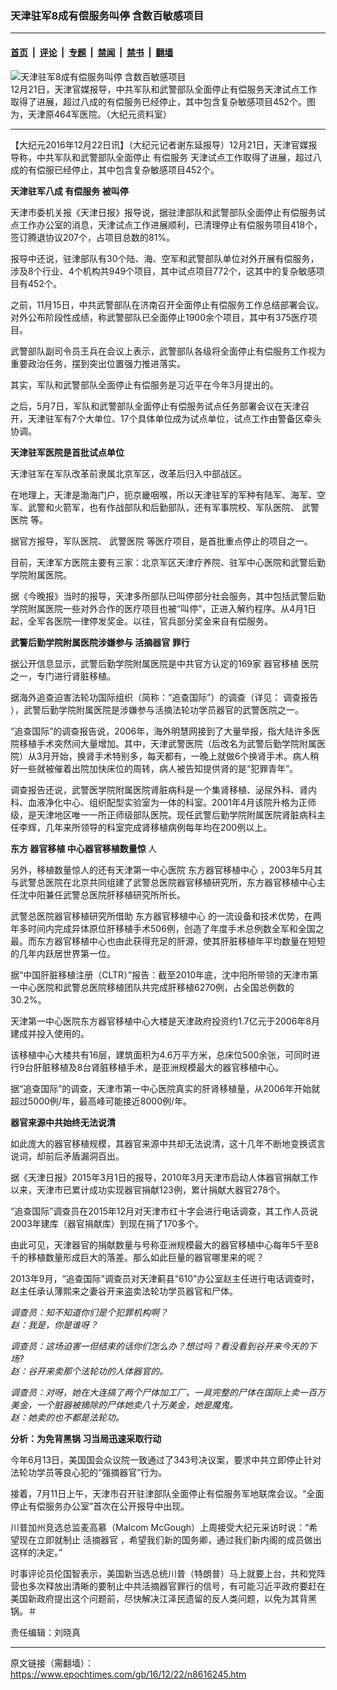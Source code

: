 ### 天津驻军8成有偿服务叫停 含数百敏感项目

---

#### [首页](../../../..?n8616245) &nbsp;|&nbsp; [评论](../../../../../epoch-comment?n8616245) &nbsp;|&nbsp; [专题](../../../../../epoch-special?n8616245) &nbsp;|&nbsp; [禁闻](../../../../../epoch-news?n8616245) &nbsp;|&nbsp; [禁书](../../../../../books?n8616245) &nbsp;|&nbsp; [翻墙](https://github.com/gfw-breaker/nogfw/blob/master/README.md?n8616245)


<div><img alt="天津驻军8成有偿服务叫停 含数百敏感项目" class="attachment-djy_600_400 size-djy_600_400 wp-post-image" src="https://i.epochtimes.com/assets/uploads/2016/12/CFP400493134-600x400.jpg"/>
<div class="caption">
 12月21日，天津官媒报导，中共军队和武警部队全面停止有偿服务天津试点工作取得了进展，超过八成的有偿服务已经停止，其中包含复杂敏感项目452个。图为，天津原464军医院。（大纪元资料室）
</div></div><hr/><div class="post_content" id="artbody" itemprop="articleBody">
 <!-- article content begin -->
 <p>
  【大纪元2016年12月22日讯】（大纪元记者谢东延报导）12月21日，天津官媒报导称，中共军队和武警部队全面停止
  <ok href="https://www.epochtimes.com/gb/tag/%E6%9C%89%E5%81%BF%E6%9C%8D%E5%8A%A1.html">
   有偿服务
  </ok>
  天津试点工作取得了进展，超过八成的有偿服已经停止，其中包含复杂敏感项目452个。
 </p>
 <p>
  <strong>
   天津驻军八成
   <ok href="https://www.epochtimes.com/gb/tag/%E6%9C%89%E5%81%BF%E6%9C%8D%E5%8A%A1.html">
    有偿服务
   </ok>
   被叫停
  </strong>
 </p>
 <p>
  天津市委机关报《天津日报》报导说，据驻津部队和武警部队全面停止有偿服务试点工作办公室的消息，天津试点工作进展顺利，已清理停止有偿服务项目418个，签订腾退协议207个，占项目总数的81%。
 </p>
 <p>
  报导中还说，驻津部队有30个陆、海、空军和武警部队单位对外开展有偿服务，涉及8个行业、4个机构共949个项目，其中试点项目772个，这其中的复杂敏感项目有452个。
 </p>
 <p>
  之前，11月15日，中共武警部队在济南召开全面停止有偿服务工作总结部署会议。对外公布阶段性成绩，称武警部队已全面停止1900余个项目，其中有375医疗项目。
 </p>
 <p>
  武警部队副司令员王兵在会议上表示，武警部队各级将全面停止有偿服务工作视为重要政治任务，摆到突出位置强力推进落实。
 </p>
 <p>
  其实，军队和武警部队全面停止有偿服务是习近平在今年3月提出的。
 </p>
 <p>
  之后，5月7日，军队和武警部队全面停止有偿服务试点任务部署会议在天津召开，天津驻军有7个大单位、17个具体单位成为试点单位，试点工作由警备区牵头协调。
 </p>
 <p>
  <strong>
   天津驻军医院是首批试点单位
  </strong>
 </p>
 <p>
  天津驻军在军队改革前隶属北京军区，改革后归入中部战区。
 </p>
 <p>
  在地理上，天津是渤海门户，扼京畿咽喉，所以天津驻军的军种有陆军、海军、空军、武警和火箭军，也有作战部队和后勤部队，还有军事院校、军队医院、
  <ok href="https://www.epochtimes.com/gb/tag/%E6%AD%A6%E8%AD%A6%E5%8C%BB%E9%99%A2.html">
   武警医院
  </ok>
  等。
 </p>
 <p>
  据官方报导，军队医院、
  <ok href="https://www.epochtimes.com/gb/tag/%E6%AD%A6%E8%AD%A6%E5%8C%BB%E9%99%A2.html">
   武警医院
  </ok>
  等医疗项目，是首批重点停止的项目之一。
 </p>
 <p>
  目前，天津军方医院主要有三家：北京军区天津疗养院、驻军中心医院和武警后勤学院附属医院。
 </p>
 <p>
  据《今晚报》当时的报导，天津多所部队已叫停部分社会服务，其中包括武警后勤学院附属医院一些对外合作的医疗项目也被“叫停”，正进入解约程序。从4月1日起，全军各医院一律停发奖金。以往，官兵部分奖金来自有偿服务。
 </p>
 <p>
  <strong>
   武警后勤学院附属医院涉嫌参与
   <ok href="https://www.epochtimes.com/gb/tag/%E6%B4%BB%E6%91%98%E5%99%A8%E5%AE%98.html">
    活摘器官
   </ok>
   罪行
  </strong>
 </p>
 <p>
  据公开信息显示，武警后勤学院附属医院是中共官方认定的169家
  <ok href="https://www.epochtimes.com/gb/tag/%E5%99%A8%E5%AE%98%E7%A7%BB%E6%A4%8D.html">
   器官移植
  </ok>
  医院之一，专门进行肾脏移植。
 </p>
 <p>
  据海外追查迫害法轮功国际组织（简称：“追查国际”）的调查（详见：
  <ok href="http://www.zhuichaguoji.org/node/65694">
   调查报告
  </ok>
  ），武警后勤学院附属医院是涉嫌参与活摘法轮功学员器官的武警医院之一。
 </p>
 <p>
  “追查国际”的调查报告说，2006年，海外明慧网接到了大量举报，指大陆许多医院移植手术突然间大量增加。其中，天津武警医院（后改名为武警后勤学院附属医院）从3月开始，换肾手术特别多，每天都有，一晚上就做6个换肾手术。病人稍好一些就被催着出院加快床位的周转，病人被告知提供肾的是“犯罪青年”。
 </p>
 <p>
  调查报告还说，武警医学院附属医院肾脏病科是一个集肾移植、泌尿外科、肾内科、血液净化中心、组织配型实验室为一体的科室。2001年4月该院升格为正师级，是天津地区唯一一所正师级部队医院。现任武警后勤学院附属医院肾脏病科主任李辉，几年来所领导的科室完成肾移植病例每年均在200例以上。
 </p>
 <p>
  <strong>
   东方
   <ok href="https://www.epochtimes.com/gb/tag/%E5%99%A8%E5%AE%98%E7%A7%BB%E6%A4%8D.html">
    器官移植
   </ok>
   中心器官移植数量惊
  </strong>
  人
 </p>
 <p>
  另外，移植数量惊人的还有天津第一中心医院
  <ok href="https://www.epochtimes.com/gb/tag/%E4%B8%9C%E6%96%B9%E5%99%A8%E5%AE%98%E7%A7%BB%E6%A4%8D%E4%B8%AD%E5%BF%83.html">
   东方器官移植中心
  </ok>
  ，2003年5月其与武警总医院在北京共同组建了武警总医院器官移植研究所，东方器官移植中心主任沈中阳兼任武警总医院肝移植研究所所长。
 </p>
 <p>
  武警总医院器官移植研究所借助
  <ok href="https://www.epochtimes.com/gb/tag/%E4%B8%9C%E6%96%B9%E5%99%A8%E5%AE%98%E7%A7%BB%E6%A4%8D%E4%B8%AD%E5%BF%83.html">
   东方器官移植中心
  </ok>
  的一流设备和技术优势，在两年多时间内完成异体原位肝移植手术506例，创造了年度手术总例数全军和全国之最。而东方器官移植中心也由此获得充足的肝源，使其肝脏移植年平均数量在短短的几年内跃居世界第一位。
 </p>
 <p>
  据“中国肝脏移植注册（CLTR）”报告：截至2010年底，沈中阳所带领的天津市第一中心医院和武警总医院移植团队共完成肝移植6270例，占全国总例数的30.2%。
 </p>
 <p>
  天津第一中心医院东方器官移植中心大楼是天津政府投资约1.7亿元于2006年8月建成并投入使用的。
 </p>
 <p>
  该移植中心大楼共有16层，建筑面积为4.6万平方米，总床位500余张，可同时进行9台肝脏移植及8台肾脏移植手术，是亚洲规模最大的器官移植中心。
 </p>
 <p>
  据“追查国际”的调查，天津市第一中心医院真实的肝肾移植量，从2006年开始就超过5000例/年，最高峰可能接近8000例/年。
 </p>
 <p>
  <strong>
   器官来源中共始终无法说清
  </strong>
 </p>
 <p>
  如此庞大的器官移植规模，其器官来源中共却无法说清，这十几年不断地变换谎言说词，却前后矛盾漏洞百出。
 </p>
 <p>
  据《天津日报》2015年3月1日的报导，2010年3月天津市启动人体器官捐献工作以来，天津市已累计成功实现器官捐献123例，累计捐献大器官278个。
 </p>
 <p>
  “追查国际”调查员在2015年12月对天津市红十字会进行电话调查，其工作人员说2003年建库（器官捐献库）到现在捐了170多个。
 </p>
 <p>
  由此可见，天津器官的捐献数量与号称亚洲规模最大的器官移植中心每年5千至8千的移植数量形成巨大的落差。那么如此巨量的器官哪里来的呢？
 </p>
 <p>
  2013年9月，“追查国际”调查员对天津蓟县“610”办公室赵主任进行电话调查时，赵主任承认薄熙来之妻谷开来盗卖法轮功学员器官和尸体。
 </p>
 <p>
  <em>
   调查员：知不知道你们是个犯罪机构啊？
  </em>
  <br/>
  <em>
   赵：我是，你是谁呀？
  </em>
 </p>
 <p>
  <em>
   调查员：这场迫害一但结束的话你们怎么办？想过吗？看没看到谷开来今天的下场?
  </em>
  <br/>
  <em>
   赵：谷开来卖那个法轮功的人体器官的。
  </em>
 </p>
 <p>
  <em>
   调查员：对呀，她在大连搞了两个尸体加工厂，一具完整的尸体在国际上卖一百万美金，一个脏器被摘除的尸体她卖八十万美金，她是魔鬼。
  </em>
  <br/>
  <em>
   赵：她卖的也不都是法轮功。
  </em>
 </p>
 <p>
  <strong>
   分析：为免背黑锅 习当局迅速采取行动
  </strong>
 </p>
 <p>
  今年6月13日，美国国会众议院一致通过了343号决议案，要求中共立即停止针对法轮功学员等良心犯的“强摘器官”行为。
 </p>
 <p>
  接着，7月11日上午，天津市召开驻津部队全面停止有偿服务军地联席会议。“全面停止有偿服务办公室”首次在公开报导中出现。
 </p>
 <p>
  川普加州竞选总监麦高慕（Malcom McGough）上周接受大纪元采访时说：“希望现在立即就制止
  <ok href="https://www.epochtimes.com/gb/tag/%E6%B4%BB%E6%91%98%E5%99%A8%E5%AE%98.html">
   活摘器官
  </ok>
  ，希望我们新的国务卿，通过我们新内阁的成员做出这样的决定。”
 </p>
 <p>
  时事评论员伦国智表示，美国新当选总统川普（特朗普）马上就要上台，共和党阵营也多次释放出清晰的要制止中共活摘器官罪行的信号，有可能习近平政府要赶在美国新政府提出这个问题前，尽快解决江泽民遗留的反人类问题，以免为其背黑锅。＃
 </p>
 <p>
  责任编辑：刘晓真
 </p>
 <!-- article content end -->
 <div id="below_article_ad">
 </div>
</div>


---

原文链接（需翻墙）：https://www.epochtimes.com/gb/16/12/22/n8616245.htm
